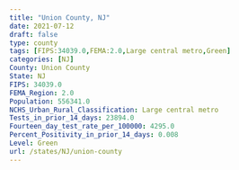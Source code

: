```yaml
---
title: "Union County, NJ"
date: 2021-07-12
draft: false
type: county
tags: [FIPS:34039.0,FEMA:2.0,Large central metro,Green]
categories: [NJ]
County: Union County
State: NJ
FIPS: 34039.0
FEMA_Region: 2.0
Population: 556341.0
NCHS_Urban_Rural_Classification: Large central metro
Tests_in_prior_14_days: 23894.0
Fourteen_day_test_rate_per_100000: 4295.0
Percent_Positivity_in_prior_14_days: 0.008
Level: Green
url: /states/NJ/union-county
---
```



